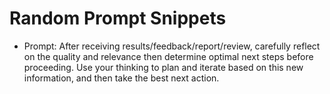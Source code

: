 <!-- Brainstorm Prompts Ideas Here  -->

# Random Prompt Snippets

- Prompt: After receiving results/feedback/report/review, carefully reflect on the quality and relevance then determine optimal next steps before proceeding. Use your thinking to plan and iterate based on this new information, and then take the best next action.

